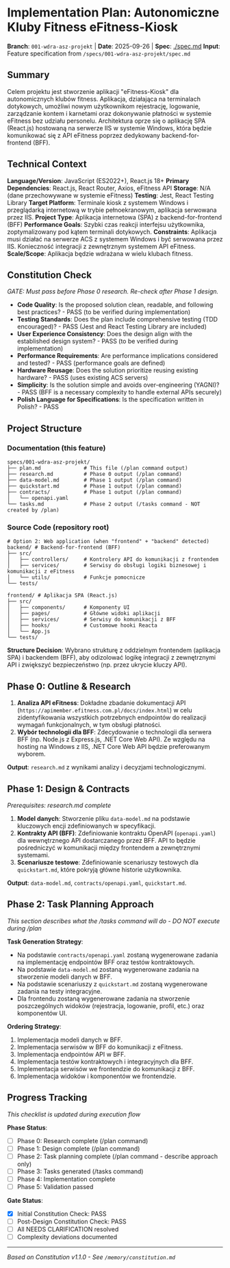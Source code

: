 # Implementation Plan: Autonomiczne Kluby Fitness eFitness-Kiosk

**Branch**: `001-wdra-asz-projekt` | **Date**: 2025-09-26 | **Spec**: [./spec.md](./spec.md)
**Input**: Feature specification from `/specs/001-wdra-asz-projekt/spec.md`

## Summary
Celem projektu jest stworzenie aplikacji "eFitness-Kiosk" dla autonomicznych klubów fitness. Aplikacja, działająca na terminalach dotykowych, umożliwi nowym użytkownikom rejestrację, logowanie, zarządzanie kontem i karnetami oraz dokonywanie płatności w systemie eFitness bez udziału personelu. Architektura oprze się o aplikację SPA (React.js) hostowaną na serwerze IIS w systemie Windows, która będzie komunikować się z API eFitness poprzez dedykowany backend-for-frontend (BFF).

## Technical Context
**Language/Version**: JavaScript (ES2022+), React.js 18+
**Primary Dependencies**: React.js, React Router, Axios, eFitness API
**Storage**: N/A (dane przechowywane w systemie eFitness)
**Testing**: Jest, React Testing Library
**Target Platform**: Terminale kiosk z systemem Windows i przeglądarką internetową w trybie pełnoekranowym, aplikacja serwowana przez IIS.
**Project Type**: Aplikacja internetowa (SPA) z backend-for-frontend (BFF)
**Performance Goals**: Szybki czas reakcji interfejsu użytkownika, zoptymalizowany pod kątem terminali dotykowych.
**Constraints**: Aplikacja musi działać na serwerze ACS z systemem Windows i być serwowana przez IIS. Konieczność integracji z zewnętrznym systemem API eFitness.
**Scale/Scope**: Aplikacja będzie wdrażana w wielu klubach fitness.

## Constitution Check
*GATE: Must pass before Phase 0 research. Re-check after Phase 1 design.*

- **Code Quality**: Is the proposed solution clean, readable, and following best practices? - PASS (to be verified during implementation)
- **Testing Standards**: Does the plan include comprehensive testing (TDD encouraged)? - PASS (Jest and React Testing Library are included)
- **User Experience Consistency**: Does the design align with the established design system? - PASS (to be verified during implementation)
- **Performance Requirements**: Are performance implications considered and tested? - PASS (performance goals are defined)
- **Hardware Reusage**: Does the solution prioritize reusing existing hardware? - PASS (uses existing ACS servers)
- **Simplicity**: Is the solution simple and avoids over-engineering (YAGNI)? - PASS (BFF is a necessary complexity to handle external APIs securely)
- **Polish Language for Specifications**: Is the specification written in Polish? - PASS

## Project Structure

### Documentation (this feature)
```
specs/001-wdra-asz-projekt/
├── plan.md              # This file (/plan command output)
├── research.md          # Phase 0 output (/plan command)
├── data-model.md        # Phase 1 output (/plan command)
├── quickstart.md        # Phase 1 output (/plan command)
├── contracts/           # Phase 1 output (/plan command)
│   └── openapi.yaml
└── tasks.md             # Phase 2 output (/tasks command - NOT created by /plan)
```

### Source Code (repository root)
```
# Option 2: Web application (when "frontend" + "backend" detected)
backend/ # Backend-for-frontend (BFF)
├── src/
│   ├── controllers/     # Kontrolery API do komunikacji z frontendem
│   ├── services/        # Serwisy do obsługi logiki biznesowej i komunikacji z eFitness
│   └── utils/           # Funkcje pomocnicze
└── tests/

frontend/ # Aplikacja SPA (React.js)
├── src/
│   ├── components/      # Komponenty UI
│   ├── pages/           # Główne widoki aplikacji
│   ├── services/        # Serwisy do komunikacji z BFF
│   ├── hooks/           # Customowe hooki Reacta
│   └── App.js
└── tests/
```

**Structure Decision**: Wybrano strukturę z oddzielnym frontendem (aplikacja SPA) i backendem (BFF), aby odizolować logikę integracji z zewnętrznymi API i zwiększyć bezpieczeństwo (np. przez ukrycie kluczy API).

## Phase 0: Outline & Research
1. **Analiza API eFitness**: Dokładne zbadanie dokumentacji API (`https://apimember.efitness.com.pl/docs/index.html`) w celu zidentyfikowania wszystkich potrzebnych endpointów do realizacji wymagań funkcjonalnych, w tym obsługi płatności.
2. **Wybór technologii dla BFF**: Zdecydowanie o technologii dla serwera BFF (np. Node.js z Express.js, .NET Core Web API). Ze względu na hosting na Windows z IIS, .NET Core Web API będzie preferowanym wyborem.

**Output**: `research.md` z wynikami analizy i decyzjami technologicznymi.

## Phase 1: Design & Contracts
*Prerequisites: research.md complete*

1. **Model danych**: Stworzenie pliku `data-model.md` na podstawie kluczowych encji zdefiniowanych w specyfikacji.
2. **Kontrakty API (BFF)**: Zdefiniowanie kontraktu OpenAPI (`openapi.yaml`) dla wewnętrznego API dostarczanego przez BFF. API to będzie pośredniczyć w komunikacji między frontendem a zewnętrznymi systemami.
3. **Scenariusze testowe**: Zdefiniowanie scenariuszy testowych dla `quickstart.md`, które pokryją główne historie użytkownika.

**Output**: `data-model.md`, `contracts/openapi.yaml`, `quickstart.md`.

## Phase 2: Task Planning Approach
*This section describes what the /tasks command will do - DO NOT execute during /plan*

**Task Generation Strategy**:
- Na podstawie `contracts/openapi.yaml` zostaną wygenerowane zadania na implementację endpointów BFF oraz testów kontraktowych.
- Na podstawie `data-model.md` zostaną wygenerowane zadania na stworzenie modeli danych w BFF.
- Na podstawie scenariuszy z `quickstart.md` zostaną wygenerowane zadania na testy integracyjne.
- Dla frontendu zostaną wygenerowane zadania na stworzenie poszczególnych widoków (rejestracja, logowanie, profil, etc.) oraz komponentów UI.

**Ordering Strategy**:
1. Implementacja modeli danych w BFF.
2. Implementacja serwisów w BFF do komunikacji z eFitness.
3. Implementacja endpointów API w BFF.
4. Implementacja testów kontraktowych i integracyjnych dla BFF.
5. Implementacja serwisów we frontendzie do komunikacji z BFF.
6. Implementacja widoków i komponentów we frontendzie.

## Progress Tracking
*This checklist is updated during execution flow*

**Phase Status**:
- [ ] Phase 0: Research complete (/plan command)
- [ ] Phase 1: Design complete (/plan command)
- [ ] Phase 2: Task planning complete (/plan command - describe approach only)
- [ ] Phase 3: Tasks generated (/tasks command)
- [ ] Phase 4: Implementation complete
- [ ] Phase 5: Validation passed

**Gate Status**:
- [x] Initial Constitution Check: PASS
- [ ] Post-Design Constitution Check: PASS
- [ ] All NEEDS CLARIFICATION resolved
- [ ] Complexity deviations documented

---
*Based on Constitution v1.1.0 - See `/memory/constitution.md`*
